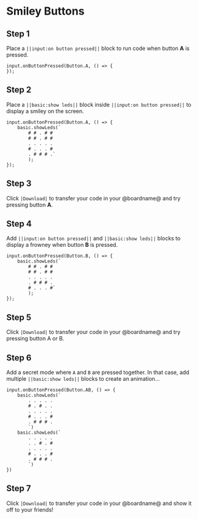 # Smiley Buttons

## Step 1

Place a ``||input:on button pressed||`` block to run code when button **A** is pressed.

```blocks
input.onButtonPressed(Button.A, () => { 
});
```

## Step 2

Place a ``||basic:show leds||`` block inside ``||input:on button pressed||``
to display a smiley on the screen.

```blocks
input.onButtonPressed(Button.A, () => { 
    basic.showLeds(`
        # # . # #
        # # . # #
        . . . . .
        # . . . #
        . # # # .`
        );
});
```

## Step 3

Click ``|Download|`` to transfer your code in your @boardname@ and try pressing button **A**.

## Step 4

Add ``||input:on button pressed||`` and ``||basic:show leds||`` blocks to
display a frowney when button **B** is pressed.

```blocks
input.onButtonPressed(Button.B, () => { 
    basic.showLeds(`
        # # . # #
        # # . # #
        . . . . .
        . # # # .
        # . . . #`
        );
});
```

## Step 5

Click ``|Download|`` to transfer your code in your @boardname@ and try pressing button A or B.

## Step 6

Add a secret mode where ``A`` and ``B`` are pressed together. 
In that case, add multiple ``||basic:show leds||`` blocks to create an animation...

```blocks
input.onButtonPressed(Button.AB, () => {
    basic.showLeds(`
        . . . . .
        # . # . .
        . . . . .
        # . . . #
        . # # # .
        `)
    basic.showLeds(`
        . . . . .
        . . # . #
        . . . . .
        # . . . #
        . # # # .
        `)    
})
```

## Step 7

Click ``|Download|`` to transfer your code in your @boardname@ 
and show it off to your friends!

